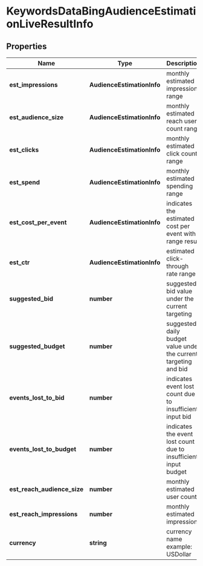 # KeywordsDataBingAudienceEstimationLiveResultInfo

## Properties

| Name | Type | Description | Notes |
|------------ | ------------- | ------------- | -------------|
**est_impressions** | **AudienceEstimationInfo** | monthly estimated impressions range |[optional]|
**est_audience_size** | **AudienceEstimationInfo** | monthly estimated reach user count range |[optional]|
**est_clicks** | **AudienceEstimationInfo** | monthly estimated click count range |[optional]|
**est_spend** | **AudienceEstimationInfo** | monthly estimated spending range |[optional]|
**est_cost_per_event** | **AudienceEstimationInfo** | indicates the estimated cost per event with range result |[optional]|
**est_ctr** | **AudienceEstimationInfo** | estimated click-through rate range |[optional]|
**suggested_bid** | **number** | suggested bid value under the current targeting |[optional]|
**suggested_budget** | **number** | suggested daily budget value under the current targeting and bid |[optional]|
**events_lost_to_bid** | **number** | indicates event lost count due to insufficient input bid |[optional]|
**events_lost_to_budget** | **number** | indicates the event lost count due to insufficient input budget |[optional]|
**est_reach_audience_size** | **number** | monthly estimated user count |[optional]|
**est_reach_impressions** | **number** | monthly estimated impressions |[optional]|
**currency** | **string** | currency name<br>example: USDollar |[optional]|